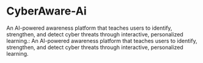 # CyberAware-Ai
 An AI-powered awareness platform that teaches users to identify, strengthen, and detect cyber threats through interactive, personalized learning.: An AI-powered awareness platform that teaches users to identify, strengthen, and detect cyber threats through interactive, personalized learning.
